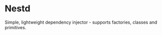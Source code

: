 [//]: # (Readme partial used by an default readme page)

# Nestd

Simple, lightweight dependency injector - supports factories, classes and primitives.
